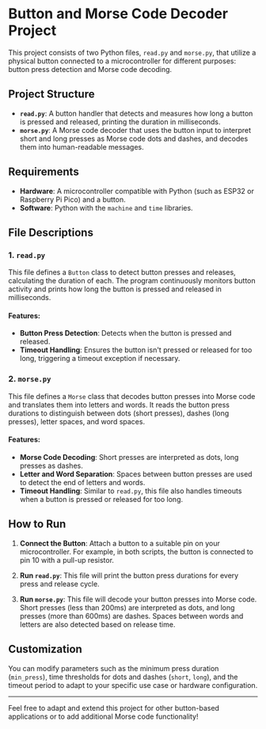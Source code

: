 # Button and Morse Code Decoder Project

This project consists of two Python files, `read.py` and `morse.py`, that utilize a physical button connected to a microcontroller for different purposes: button press detection and Morse code decoding.

## Project Structure

- **`read.py`**: A button handler that detects and measures how long a button is pressed and released, printing the duration in milliseconds.
- **`morse.py`**: A Morse code decoder that uses the button input to interpret short and long presses as Morse code dots and dashes, and decodes them into human-readable messages.

## Requirements

- **Hardware**: A microcontroller compatible with Python (such as ESP32 or Raspberry Pi Pico) and a button.
- **Software**: Python with the `machine` and `time` libraries.

## File Descriptions

### 1. `read.py`

This file defines a `Button` class to detect button presses and releases, calculating the duration of each. The program continuously monitors button activity and prints how long the button is pressed and released in milliseconds.

#### Features:

- **Button Press Detection**: Detects when the button is pressed and released.
- **Timeout Handling**: Ensures the button isn't pressed or released for too long, triggering a timeout exception if necessary.

### 2. `morse.py`

This file defines a `Morse` class that decodes button presses into Morse code and translates them into letters and words. It reads the button press durations to distinguish between dots (short presses), dashes (long presses), letter spaces, and word spaces.

#### Features:

- **Morse Code Decoding**: Short presses are interpreted as dots, long presses as dashes.
- **Letter and Word Separation**: Spaces between button presses are used to detect the end of letters and words.
- **Timeout Handling**: Similar to `read.py`, this file also handles timeouts when a button is pressed or released for too long.

## How to Run

1. **Connect the Button**: Attach a button to a suitable pin on your microcontroller. For example, in both scripts, the button is connected to pin 10 with a pull-up resistor.
   
2. **Run `read.py`**: This file will print the button press durations for every press and release cycle.

3. **Run `morse.py`**: This file will decode your button presses into Morse code. Short presses (less than 200ms) are interpreted as dots, and long presses (more than 600ms) are dashes. Spaces between words and letters are also detected based on release time.

## Customization

You can modify parameters such as the minimum press duration (`min_press`), time thresholds for dots and dashes (`short`, `long`), and the timeout period to adapt to your specific use case or hardware configuration.

---

Feel free to adapt and extend this project for other button-based applications or to add additional Morse code functionality!

